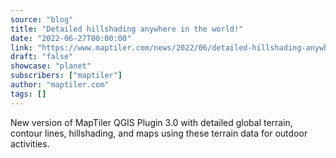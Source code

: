 ```yaml
---
source: "blog"
title: "Detailed hillshading anywhere in the world!"
date: "2022-06-27T00:00:00"
link: "https://www.maptiler.com/news/2022/06/detailed-hillshading-anywhere-in-the-world"
draft: "false"
showcase: "planet"
subscribers: ["maptiler"]
author: "maptiler.com"
tags: []
---
```


New version of MapTiler QGIS Plugin 3.0 with detailed global terrain, contour lines, hillshading, and maps using these terrain data for outdoor activities.
